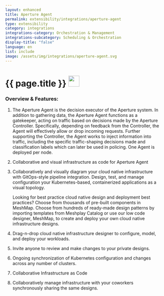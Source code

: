 ```yaml
---
layout: enhanced
title: Aperture Agent
permalink: extensibility/integrations/aperture-agent
type: extensibility
category: integrations
integrations-category: Orchestration & Management
integrations-subcategory: Scheduling & Orchestration
display-title: "false"
language: en
list: include
image: /assets/img/integrations/aperture-agent.svg
---
```


<h1>{{ page.title }} <img src="{{ page.image }}" style="width: 35px; height: 35px;" /></h1>


<!-- This needs replaced with the Category property, not the sub-category.
 #### About: The Aperture Agent is the decision executor of the Aperture system. In addition to gathering data, the Aperture Agent functions as a gatekeeper, acting on traffic based on decisions made by the Aperture Controller. Specifically, depending on feedback from the Controller, the Agent will effectively allow or drop incoming requests. Further supporting the Controller, the Agent works to inject information into traffic, including the specific traffic-shaping decisions made and classification labels which can later be used in policing. One Agent is deployed per node.
 -->

### Overview & Features:

1. The Aperture Agent is the decision executor of the Aperture system. In addition to gathering data, the Aperture Agent functions as a gatekeeper, acting on traffic based on decisions made by the Aperture Controller. Specifically, depending on feedback from the Controller, the Agent will effectively allow or drop incoming requests. Further supporting the Controller, the Agent works to inject information into traffic, including the specific traffic-shaping decisions made and classification labels which can later be used in policing. One Agent is deployed per node.


2. Collaborative and visual infrastructure as code for Aperture Agent

4. 
    Collaboratively and visually diagram your cloud native infrastructure with GitOps-style pipeline integration. Design, test, and manage configuration your Kubernetes-based, containerized applications as a visual topology.



    Looking for best practice cloud native design and deployment best practices? Choose from thousands of pre-built components in MeshMap. Choose from hundreds of ready-made design patterns by importing templates from Meshplay Catalog or use our low code designer, MeshMap, to create and deploy your own cloud native infrastructure designs.



5. Drag-n-drop cloud native infrastructure designer to configure, model, and deploy your workloads.

6. Invite anyone to review and make changes to your private designs.

7. Ongoing synchronization of Kubernetes configuration and changes across any number of clusters.

8. Collaborative Infrastructure as Code

9. Collaboratively manage infrastructure with your coworkers synchronously sharing the same designs.

